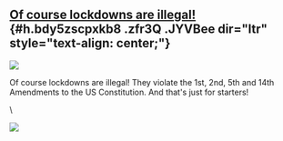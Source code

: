 
[Of course lockdowns are illegal!](https://www.google.com/url?q=https%3A%2F%2Freason.com%2F2020%2F06%2F12%2Fanother-judge-rules-that-ohios-covid-19-lockdown-is-illegal%2F&sa=D&sntz=1&usg=AFQjCNFT3on3i1vmmxLXheMRsSuwCNHf0w) {#h.bdy5zscpxkb8 .zfr3Q .JYVBee dir="ltr" style="text-align: center;"}
------------------------------------------------------------------------------------------------------------------------------------------------------------------------------------------------------------------------------

[![](https://lh4.googleusercontent.com/yNwQApQ80YYtxPg86cgyccl1hJLtaEs0oTZCNDC036U5f1Y-zIT5lsRJgEI_kJmcS5XpEc8U_VX7WGqBkiBSTar9jbiKaCaGLduAgkIlGvqdw24nGZ4=w1280)](https://www.google.com/url?q=https%3A%2F%2Fredcap.med.usc.edu%2Fsurveys%2F%3Fs%3DJ7KEL4YTKT&sa=D&sntz=1&usg=AFQjCNGgmJPVlIxKzdq9Pd16K5HC0kstRQ)

Of course lockdowns are illegal! They violate the 1st, 2nd, 5th and 14th
Amendments to the US Constitution. And that's just for starters!

\

![](https://lh3.googleusercontent.com/qgmhulgC1eFc99NcHVGahhgG0aJDZ9NM-pN-jL5wj4xHKmOYavf-c49ZogBFxrrWEXOn_L8xMNnVkV-69xofCEymmmxNgndQV2tcg3xm6-PBiGrGqQ4=w1280)
